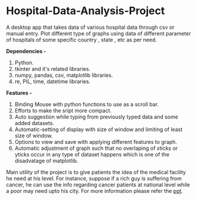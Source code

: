 # Hospital-Data-Analysis-Project
A desktop app that takes data of various hospital data through csv or manual entry.
Plot different type of graphs using data of different parameter of hospitals of some specific country , state , etc as per need.

**Dependencies -** 
1. Python.
2. tkinter and it's related libraries.
3. numpy, pandas, csv, matplotlib libraries.
4. re, PIL, time, datetime libraries.

**Features -**
1. Binding Mouse with python functions to use as a scroll bar.
2. Efforts to make the sript more compact.
3. Auto suggestion while typing from previously typed data and some added datasets.
4. Automatic-setting of display with size of window and limiting of least size of window.
5. Options to view and save with applying different features to graph.
6. Automatic adjustment of graph such that no overlaping of xticks or yticks occur in any type of dataset happens which is one of the disadvatage of matplotlib.

Main utility of the project is to give patients the idea of the medical facility he need at his level. For instance, suppose if a rich guy is suffering from cancer, he can use the info regarding cancer patients at national level while a poor may need upto his city. For more information please refer the [ppt](Presentation.pptx).
